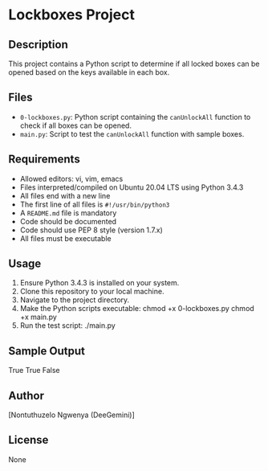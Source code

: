 # Lockboxes Project

## Description
This project contains a Python script to determine if all locked boxes can be opened based on the keys available in each box.

## Files
- `0-lockboxes.py`: Python script containing the `canUnlockAll` function to check if all boxes can be opened.
- `main.py`: Script to test the `canUnlockAll` function with sample boxes.

## Requirements
- Allowed editors: vi, vim, emacs
- Files interpreted/compiled on Ubuntu 20.04 LTS using Python 3.4.3
- All files end with a new line
- The first line of all files is `#!/usr/bin/python3`
- A `README.md` file is mandatory
- Code should be documented
- Code should use PEP 8 style (version 1.7.x)
- All files must be executable

## Usage
1. Ensure Python 3.4.3 is installed on your system.
2. Clone this repository to your local machine.
3. Navigate to the project directory.
4. Make the Python scripts executable:
	chmod +x 0-lockboxes.py
	chmod +x main.py
5. Run the test script:
	./main.py


## Sample Output
True
True
False


## Author
[Nontuthuzelo Ngwenya (DeeGemini)]

## License
None

